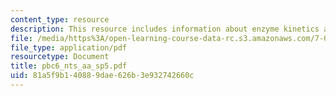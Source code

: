 ```yaml
---
content_type: resource
description: This resource includes information about enzyme kinetics and its characteristics.
file: /media/https%3A/open-learning-course-data-rc.s3.amazonaws.com/7-02-experimental-biology-communication-spring-2005/81a5f9b140889dae626b3e932742660c_pbc6_nts_aa_sp5.pdf
file_type: application/pdf
resourcetype: Document
title: pbc6_nts_aa_sp5.pdf
uid: 81a5f9b1-4088-9dae-626b-3e932742660c
---
```

